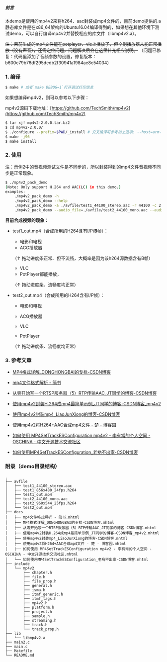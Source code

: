 
##### 前言

本demo是使用的mp4v2来将h264、aac封装成mp4文件的，目前demo提供的.a静态库文件是在x86_64架构的Ubuntu16.04编译得到的，如果想在其他环境下测试demo，可以自行编译mp4v2并替换相应的库文件（libmp4v2.a）。

~~注：目前生成的mp4文件能在potplayer、vlc上播放了，但个别播放器未能正常播放（没有声音），还需定位问题，问题解决后会在这里补充相应说明。~~ （问题已修复：代码里添加了音频参数的设置，修复版本：b600c79b76df295dedb2f30941a1984ae8c54034）


###  1. 编译

```bash
$ make # 或者`make DEBUG=1`打开调试打印信息
```

如果想编译mp4v2，则可以参考以下步骤：

mp4v2源码下载地址：[https://github.com/TechSmith/mp4v2](https://github.com/TechSmith/mp4v2)

```bash
$ tar xjf mp4v2-2.0.0.tar.bz2
$ cd mp4v2-2.0.0/
$ ./configure --prefix=$PWD/_install # 交叉编译可参考加上选项: --host=arm-linux-gnueabihf
$ make -j96
$ make install
```


### 2. 使用

注：示例2中的音视频测试文件是不同步的，所以封装得到的mp4文件音视频不同步是正常现象。

```bash
$ ./mp4v2_pack_demo
(Note: Only support H.264 and AAC(LC) in this demo.)
examples:
    ./mp4v2_pack_demo -h
    ./mp4v2_pack_demo --help
    ./mp4v2_pack_demo -a ./avfile/test1_44100_stereo.aac -r 44100 -c 2 -v ./avfile/test1_856x480_24fps.h264 -W 856 -H 480 -f 24 -o ./test1_out.mp4
    ./mp4v2_pack_demo --audio_file=./avfile/test2_44100_mono.aac --audio_samplerate=44100 --audio_channels=1 --video_file=./avfile/test2_640x360_20fps.h264 --video_width=640 --video_height=360 --video_fps=20 --output_mp4=./test2_out.mp4
```

**目前合成视频的现象：**

- test1_out.mp4（合成所用的H264含有I/P/**B**帧）：

  - 电影和电视
  - ACG播放器

  （↑ 拖动进度条正常、但不流畅，大概率是因为该h264源数据含有B帧）

  - VLC
  - PotPlayer都能播放，

  （↑ 拖动进度条、流畅度均正常）

- test2_out.mp4（合成所用的H264含有I/P帧）：

  - 电影和电视
  - ACG播放器

  - VLC
  - PotPlayer

  （↑ 拖动进度条、流畅度均正常）

### 3. 参考文章

 - [MP4格式详解_DONGHONGBAI的专栏-CSDN博客](https://blog.csdn.net/DONGHONGBAI/article/details/84401397)

 - [mp4文件格式解析 - 简书](https://www.jianshu.com/p/529c3729f357)

 - [从零开始写一个RTSP服务器（5）RTP传输AAC_JT同学的博客-CSDN博客](https://blog.csdn.net/weixin_42462202/article/details/98986535)

 - [使用mp4v2封装H.264成mp4最简单示例_JT同学的博客-CSDN博客_mp4v2](https://blog.csdn.net/weixin_42462202/article/details/90108485)

 - [使用mp4v2封装mp4_LiaoJunXiong的博客-CSDN博客](https://blog.csdn.net/weixin_43549602/article/details/84570642)

 - [使用mp4v2将H264+AAC合成mp4文件 - 楚 - 博客园](https://www.cnblogs.com/chutianyao/archive/2012/04/13/2446140.html)

 - [如何使用 MP4SetTrackESConfiguration mp4v2 - 李有常的个人空间 - OSCHINA - 中文开源技术交流社区](https://my.oschina.net/u/1177171/blog/494369)

 - [如何使用MP4SetTrackESConfiguration_老衲不出家-CSDN博客](https://blog.csdn.net/tanningzhong/article/details/77527692)

### 附录（demo目录结构）

```
.
├── avfile
│   ├── test1_44100_stereo.aac
│   ├── test1_856x480_24fps.h264
│   ├── test1_out.mp4
│   ├── test2_44100_mono.aac
│   ├── test2_960x544_25fps.h264
│   └── test2_out.mp4
├── docs
│   ├── mp4文件格式解析 - 简书.mhtml
│   ├── MP4格式详解_DONGHONGBAI的专栏-CSDN博客.mhtml
│   ├── 从零开始写一个RTSP服务器（5）RTP传输AAC_JT同学的博客-CSDN博客.mhtml
│   ├── 使用mp4v2封装H.264成mp4最简单示例_JT同学的博客-CSDN博客_mp4v2.mhtml
│   ├── 使用mp4v2封装mp4_LiaoJunXiong的博客-CSDN博客.mhtml
│   ├── 使用mp4v2将H264+AAC合成mp4文件 - 楚 - 博客园.mhtml
│   ├── 如何使用 MP4SetTrackESConfiguration mp4v2 - 李有常的个人空间 - OSCHINA - 中文开源技术交流社区.mhtml
│   └── 如何使用MP4SetTrackESConfiguration_老衲不出家-CSDN博客.mhtml
├── include
│   └── mp4v2
│       ├── chapter.h
│       ├── file.h
│       ├── file_prop.h
│       ├── general.h
│       ├── isma.h
│       ├── itmf_generic.h
│       ├── itmf_tags.h
│       ├── mp4v2.h
│       ├── platform.h
│       ├── project.h
│       ├── sample.h
│       ├── streaming.h
│       ├── track.h
│       └── track_prop.h
├── lib
│   └── libmp4v2.a
├── main2.c
├── main.c
├── Makefile
└── README.md

```

